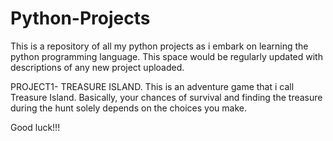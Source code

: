 # Python-Projects
This is a repository of all my python projects as i embark on learning the python programming language. This space would be regularly updated with descriptions of any new project uploaded.

PROJECT1- TREASURE ISLAND.
This is an adventure game that i call Treasure Island. Basically, your chances of survival and finding the treasure during the hunt solely depends on the choices you make.

Good luck!!!
